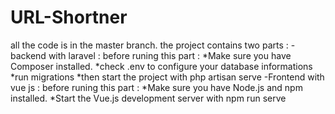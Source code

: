 # URL-Shortner
all the code is in the master branch.
the project contains two parts :
-backend with laravel : before runing this part :
*Make sure you have Composer installed.
*check .env to configure your database informations
*run migrations
*then start the project with php artisan serve
-Frontend with vue js : before runing this part :
*Make sure you have Node.js and npm installed.
*Start the Vue.js development server with npm run serve
